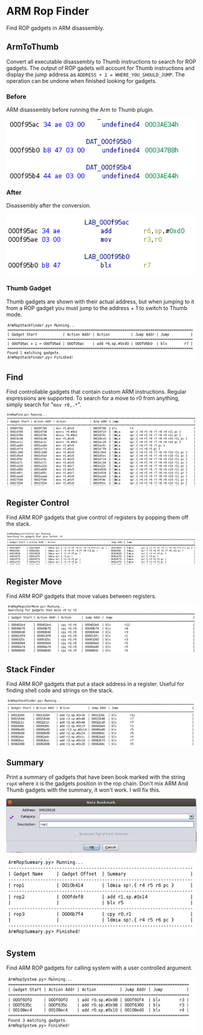 # ARM Rop Finder
Find ROP gadgets in ARM disassembly.

## ArmToThumb
Convert all executable disassembly to Thumb instructions to search for ROP gadgets.
The output of ROP gadets will account for Thumb instructions and display the jump 
address as `ADDRESS + 1 = WHERE_YOU_SHOULD_JUMP`. The operation can be undone 
when finished looking for gadgets.

### Before
ARM disassembly before running the Arm to Thumb plugin.

![Disassembly Before](./img/arm_dis.png)

### After
Disassembly after the conversion.

![Disassembly After](./img/thumb_dis.png)

### Thumb Gadget
Thumb gadgets are shown with their actual address, but when jumping to it from 
a ROP gadget you must jump to the address + 1 to switch to Thumb mode.

![Disassembly After](./img/thumb_gadget.png)

## Find
Find controllable gadgets that contain custom ARM instructions. Regular 
expressions are supported. To search for a move to r0 from anything, simply 
search for 
"`mov r0,.*`".

![ARM ROP Find](./img/armrop_find.png)

## Register Control
Find ARM ROP gadgets that give control of registers by popping them off the stack.

![ARM ROP Register Control](./img/armrop_registercontrol.png)

## Register Move
Find ARM ROP gadgets that move values between registers.

![ARM ROP Register Move](./img/armrop_registermove.png)

## Stack Finder
Find ARM ROP gadgets that put a stack address in a register. Useful for finding shell code and strings on the stack.

![ARM ROP Stack Finder](./img/armrop_stackfinder.png)

## Summary
Print a summary of gadgets that have been book marked with the string `ropX` 
where `X` is the gadgets position in the rop chain. Don't mix ARM And Thumb 
gadgets with the summary, it won't work. I will fix this.

![Creating a Book mark](./img/bookmark.png)

![ARM Gadget Summary](./img/armrop_summary.png)

## System
Find ARM ROP gadgets for calling system with a user controlled argument.

![ARM ROP System Gadget](./img/armrop_system.png)


<a name=call_chain></a>
